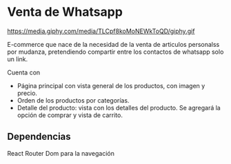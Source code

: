 # Venta de Whatsapp

<https://media.giphy.com/media/TLCpf8koMoNEWkToQD/giphy.gif>

E-commerce que nace de la necesidad de la venta de articulos personalss por mudanza, pretendiendo compartir entre los contactos de whatsapp solo un link.

Cuenta con

- Página principal con vista general de los productos, con imagen y precio.
- Orden de los productos por categorías.
- Detalle del producto: vista con los detalles del producto. Se agregará la opción de comprar y vista de carrito.

## Dependencias

React Router Dom para la navegación
